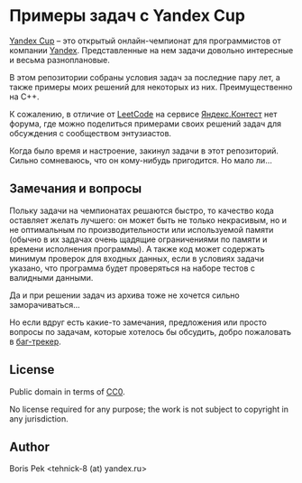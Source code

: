 # Примеры задач с Yandex Cup

[Yandex Cup](https://yandex.ru/cup/) &ndash; это открытый онлайн-чемпионат для программистов от компании [Yandex](https://yandex.com/company/). Представленные на нем задачи довольно интересные и весьма разноплановые.

В этом репозитории собраны условия задач за последние пару лет, а также примеры моих решений для некоторых из них. Преимущественно на C++.

К сожалению, в отличие от [LeetCode](https://leetcode.com/) на сервисе [Яндекс.Контест](https://contest.yandex.ru/yacup/) нет форума, где можно поделиться примерами своих решений задач для обсуждения с сообществом энтузиастов.

Когда было время и настроение, закинул задачи в этот репозиторий. Сильно сомневаюсь, что он кому-нибудь пригодится. Но мало ли...

## Замечания и вопросы

Польку задачи на чемпионатах решаются быстро, то качество кода оставляет желать лучшего: он может быть не только некрасивым, но и не оптимальным по производительности или используемой памяти (обычно в их задачах очень щадящие ограничениями по памяти и времени исполнения программы). А также код может содержать минимум проверок для входных данных, если в условиях задачи указано, что программа будет проверяться на наборе тестов с валидными данными.

Да и при решении задач из архива тоже не хочется сильно заморачиваться...

Но если вдруг есть какие-то замечания, предложения или просто вопросы по задачам, которые хотелось бы обсудить, добро пожаловать в [баг-трекер](https://github.com/tehnick/tehnick-yac/issues).

## License

Public domain in terms of [CC0](https://github.com/tehnick/tehnick-yac/blob/master/LICENSE).

No license required for any purpose; the work is not subject to copyright in any jurisdiction.

## Author

Boris Pek &lt;tehnick-8 (at) yandex.ru&gt;

